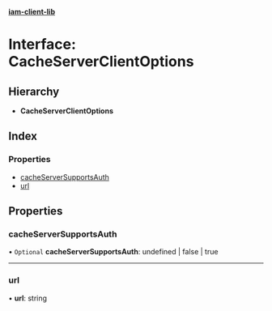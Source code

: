**[iam-client-lib](../README.md)**

# Interface: CacheServerClientOptions

## Hierarchy

* **CacheServerClientOptions**

## Index

### Properties

* [cacheServerSupportsAuth](cacheserverclientoptions.md#cacheserversupportsauth)
* [url](cacheserverclientoptions.md#url)

## Properties

### cacheServerSupportsAuth

• `Optional` **cacheServerSupportsAuth**: undefined \| false \| true

___

### url

•  **url**: string
